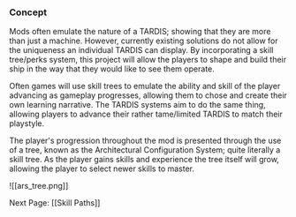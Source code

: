 
### Concept
Mods often emulate the nature of a TARDIS; showing that they are more than just a machine. However, currently existing solutions do not allow for the uniqueness an individual TARDIS can display. By incorporating a skill tree/perks system, this project will allow the players to shape and build their ship in the way that they would like to see them operate.

Often games will use skill trees to emulate the ability and skill of the player advancing as gameplay progresses, allowing them to chose and create their own learning narrative. The TARDIS systems aim to do the same thing, allowing players to advance their rather tame/limited TARDIS to match their playstyle. 

The player's progression throughout the mod is presented through the use of a tree, known as the Architectural Configuration System; quite literally a skill tree. As the player gains skills and experience the tree itself will grow, allowing the player to select newer skills to master.

![[ars_tree.png]]

Next Page: [[Skill Paths]]